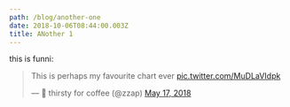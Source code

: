 ```yaml
---
path: /blog/another-one
date: 2018-10-06T08:44:00.003Z
title: ANother 1
---
```

this is funni:

<blockquote class="twitter-tweet" data-lang="en"><p lang="en" dir="ltr">This is perhaps my favourite chart ever <a href="https://t.co/MuDLaVIdpk">pic.twitter.com/MuDLaVIdpk</a></p>&mdash; 🍒 thirsty for coffee (@zzap) <a href="https://twitter.com/zzap/status/996905819756212224?ref_src=twsrc%5Etfw">May 17, 2018</a></blockquote>
<script async src="https://platform.twitter.com/widgets.js" charset="utf-8"></script>
